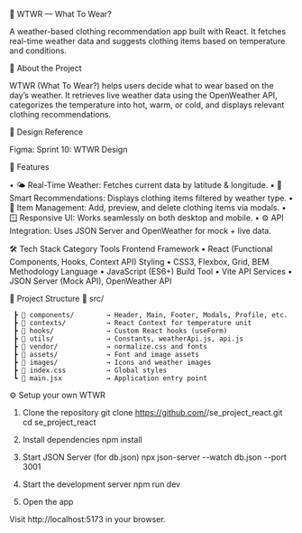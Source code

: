 🧥 WTWR — What To Wear?

A weather-based clothing recommendation app built with React.
It fetches real-time weather data and suggests clothing items based on temperature and conditions.

📌 About the Project

WTWR (What To Wear?) helps users decide what to wear based on the day’s weather.
It retrieves live weather data using the OpenWeather API, categorizes the temperature into hot, warm, or cold, and displays relevant clothing recommendations.

🎨 Design Reference

Figma: Sprint 10: WTWR Design

🚀 Features

• 🌤 Real-Time Weather: Fetches current data by latitude & longitude.
• 👕 Smart Recommendations: Displays clothing items filtered by weather type.
• 🧾 Item Management: Add, preview, and delete clothing items via modals.
• 🪟 Responsive UI: Works seamlessly on both desktop and mobile.
• ⚙️ API Integration: Uses JSON Server and OpenWeather for mock + live data.

🛠️ Tech Stack
Category	Tools
Frontend Framework • React (Functional Components, Hooks, Context API)
Styling •	CSS3, Flexbox, Grid, BEM Methodology
Language • JavaScript (ES6+)
Build Tool • Vite
API Services • JSON Server (Mock API), OpenWeather API

🧩 Project Structure
📂 src/
```
 ┣ 📁 components/        → Header, Main, Footer, Modals, Profile, etc.
 ┣ 📁 contexts/          → React Context for temperature unit
 ┣ 📁 hooks/             → Custom React hooks (useForm)
 ┣ 📁 utils/             → Constants, weatherApi.js, api.js
 ┣ 📁 vendor/            → normalize.css and fonts
 ┣ 📁 assets/            → Font and image assets
 ┣ 📁 images/            → Icons and weather images
 ┣ 📄 index.css          → Global styles
 ┗ 📄 main.jsx           → Application entry point
 ```

⚙️ Setup your own WTWR

1. Clone the repository
git clone https://github.com/<your-username>/se_project_react.git
cd se_project_react

2. Install dependencies
npm install

3. Start JSON Server (for db.json)
npx json-server --watch db.json --port 3001

4. Start the development server
npm run dev

5. Open the app

Visit http://localhost:5173 in your browser.